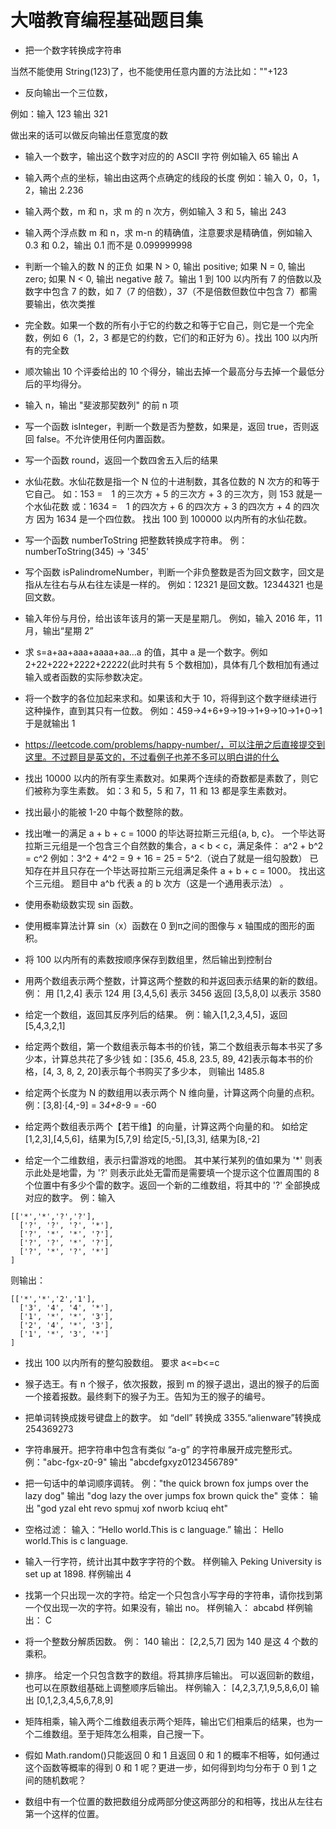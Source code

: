 # 大喵教育编程基础题目集

* 把一个数字转换成字符串

当然不能使用 String(123)了，也不能使用任意内置的方法比如：""+123

* 反向输出一个三位数，

例如：输入 123 输出 321

做出来的话可以做反向输出任意宽度的数 

* 输入一个数字，输出这个数字对应的的 ASCII 字符
例如输入 65 输出 A

* 输入两个点的坐标，输出由这两个点确定的线段的长度
例如：输入 0，0，1，2，输出 2.236

* 输入两个数，m 和 n，求 m 的 n 次方，例如输入 3 和 5，输出 243
* 输入两个浮点数 m 和 n，求 m-n 的精确值，注意要求是精确值，例如输入 0.3 和 0.2，输出 0.1 而不是 0.099999998
* 判断一个输入的数 N 的正负
如果 N > 0, 输出 positive;
如果 N = 0, 输出 zero;
如果 N < 0, 输出 negative
敲 7。输出 1 到 100 以内所有 7 的倍数以及数字中包含 7 的数，如 7（7 的倍数），37（不是倍数但数位中包含 7）都需要输出，依次类推
* 完全数。如果一个数的所有小于它的约数之和等于它自己，则它是一个完全数，例如 6（1，2，3 都是它的约数，它们的和正好为 6）。找出 100 以内所有的完全数
* 顺次输出 10 个评委给出的 10 个得分，输出去掉一个最高分与去掉一个最低分后的平均得分。
* 输入 n，输出 "斐波那契数列" 的前 n 项
* 写一个函数 isInteger，判断一个数是否为整数，如果是，返回 true，否则返回 false。不允许使用任何内置函数。
* 写一个函数 round，返回一个数四舍五入后的结果
* 水仙花数。水仙花数是指一个 N 位的十进制数，其各位数的 N 次方的和等于它自己。
如：153 =　1 的三次方 + 5 的三次方 + 3 的三次方，则 153 就是一个水仙花数
或：1634 =　1 的四次方 + 6 的四次方 + 3 的四次方 + 4 的四次方
因为 1634 是一个四位数。
找出 100 到 100000 以内所有的水仙花数。
* 写一个函数 numberToString 把整数转换成字符串。
例：numberToString(345) -> '345'
* 写个函数 isPalindromeNumber，判断一个非负整数是否为回文数字，回文是指从左往右与从右往左读是一样的。
例如：12321 是回文数。12344321 也是回文数。
* 输入年份与月份，给出该年该月的第一天是星期几。
例如，输入 2016 年，11 月，输出“星期 2”
* 求 s=a+aa+aaa+aaaa+aa...a 的值，其中 a 是一个数字。例如 2+22+222+2222+22222(此时共有 5 个数相加)，具体有几个数相加有通过输入或者函数的实际参数决定。
* 将一个数字的各位加起来求和。如果该和大于 10，将得到这个数字继续进行这种操作，直到其只有一位数。
例如：459->4+6+9->19->1+9->10->1+0->1
于是就输出 1
* https://leetcode.com/problems/happy-number/，可以注册之后直接提交到这里。不过题目是英文的，不过看例子也差不多可以明白讲的什么
* 找出 10000 以内的所有孪生素数对。如果两个连续的奇数都是素数了，则它们被称为孪生素数。
如：3 和 5，5 和 7，11 和 13 都是孪生素数对。
* 找出最小的能被 1-20 中每个数整除的数。
* 找出唯一的满足 a + b + c = 1000 的毕达哥拉斯三元组{a, b, c}。
一个毕达哥拉斯三元组是一个包含三个自然数的集合，a < b < c，满足条件：
a^2 + b^2 = c^2 例如：3^2 + 4^2 = 9 + 16 = 25 = 5^2.（说白了就是一组勾股数）
已知存在并且只存在一个毕达哥拉斯三元组满足条件 a + b + c = 1000。
找出这个三元组。
题目中 a^b 代表 a 的 b 次方（这是一个通用表示法） 。

* 使用泰勒级数实现 sin 函数。
* 使用概率算法计算 sin（x）函数在 0 到π之间的图像与 x 轴围成的图形的面积。
* 将 100 以内所有的素数按顺序保存到数组里，然后输出到控制台
* 用两个数组表示两个整数，计算这两个整数的和并返回表示结果的新的数组。
例：
用 [1,2,4] 表示 124
用 [3,4,5,6] 表示 3456
返回 [3,5,8,0] 以表示 3580
* 给定一个数组，返回其反序列后的结果。
例：输入[1,2,3,4,5]，返回[5,4,3,2,1]
* 给定两个数组，第一个数组表示每本书的价钱，第二个数组表示每本书买了多少本，计算总共花了多少钱
如：[35.6, 45.8, 23.5, 89, 42]表示每本书的价格，[4, 3, 8, 2, 20]表示每个书购买了多少本，
则输出 1485.8
* 给定两个长度为 N 的数组用以表示两个 N 维向量，计算这两个向量的点积。
例：[3,8]·[4,-9] = 3*4+8*-9 = -60
* 给定两个数组表示两个【若干维】的向量，计算这两个向量的和。
如给定[1,2,3],[4,5,6]，结果为[5,7,9]
给定[5,-5],[3,3], 结果为[8,-2]
* 给定一个二维数组，表示扫雷游戏的地图。
其中某行某列的值如果为 '*' 则表示此处是地雷，为 '?' 则表示此处无雷而是需要填一个提示这个位置周围的 8 个位置中有多少个雷的数字。返回一个新的二维数组，将其中的 '?' 全部换成对应的数字。
例：输入
```
[['*','*','?','?'],
  ['?', '?', '?', '*'],
  ['?', '*', '*', '?'],
  ['?', '?', '*', '?'],
  ['?', '*', '?', '*']
]
```
则输出：
```
[['*','*','2','1'],
  ['3', '4', '4', '*'],
  ['1', '*', '*', '3'],
  ['2', '4', '*', '3'],
  ['1', '*', '3', '*']
]
```
* 找出 100 以内所有的整勾股数组。
要求 a<=b<=c
* 猴子选王。有 n 个猴子，依次报数，报到 m 的猴子退出，退出的猴子的后面一个接着报数。最终剩下的猴子为王。告知为王的猴子的编号。


* 把单词转换成拨号键盘上的数字。
如 “dell” 转换成 3355.“alienware”转换成 254369273
* 字符串展开。把字符串中包含有类似 “a-g” 的字符串展开成完整形式。
例："abc-fgx-z0-9" 输出 "abcdefgxyz0123456789"
* 把一句话中的单词顺序调转。
例："the quick brown fox jumps over the lazy dog" 输出 "dog lazy the over jumps fox brown quick the"
变体：
输出 "god yzal eht revo spmuj xof nworb kciuq eht"
* 空格过滤：
输入：“Hello      world.This is    c language.”
输出：
Hello world.This is c language.
* 输入一行字符，统计出其中数字字符的个数。
样例输入
Peking University is set up at 1898.
样例输出
4
* 找第一个只出现一次的字符。给定一个只包含小写字母的字符串，请你找到第一个仅出现一次的字符。如果没有，输出 no。
样例输入：
abcabd
样例输出：
C
* 将一个整数分解质因数。
例：
140
输出：
[2,2,5,7]
因为 140 是这 4 个数的乘积。
* 排序。
给定一个只包含数字的数组。将其排序后输出。
可以返回新的数组，也可以在原数组基础上调整顺序后输出。
样例输入：
[4,2,3,7,1,9,5,8,6,0]
输出
[0,1,2,3,4,5,6,7,8,9]

* 矩阵相乘，输入两个二维数组表示两个矩阵，输出它们相乘后的结果，也为一个二维数组。至于矩阵怎么相乘，自己搜一下。
* 假如 Math.random()只能返回 0 和 1 且返回 0 和 1 的概率不相等，如何通过这个函数等概率的得到 0 和 1 呢？更进一步，如何得到均匀分布于 0 到 1 之间的随机数呢？
* 数组中有一个位置的数把数组分成两部分使这两部分的和相等，找出从左往右第一个这样的位置。
